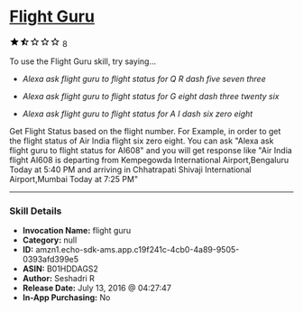 # [Flight Guru](http://alexa.amazon.com/#skills/amzn1.echo-sdk-ams.app.c19f241c-4cb0-4a89-9505-0393afd399e5)
![1.5 stars](../../images/ic_star_black_18dp_1x.png)![1.5 stars](../../images/ic_star_half_black_18dp_1x.png)![1.5 stars](../../images/ic_star_border_black_18dp_1x.png)![1.5 stars](../../images/ic_star_border_black_18dp_1x.png)![1.5 stars](../../images/ic_star_border_black_18dp_1x.png) 8

To use the Flight Guru skill, try saying...

* *Alexa ask flight guru to flight status for Q R dash five seven three*

* *Alexa ask flight guru to flight status for G eight dash three twenty six*

* *Alexa ask flight guru to flight status for A I dash six zero eight*

Get Flight Status based on the flight number. For Example, in order to get the flight status of Air India flight six zero eight. You can ask "Alexa ask flight guru to flight status for AI608" and you will get response like "Air India flight AI608 is departing from Kempegowda International Airport,Bengaluru Today at 5:40 PM and arriving in Chhatrapati Shivaji International Airport,Mumbai Today at 7:25 PM"

***

### Skill Details

* **Invocation Name:** flight guru
* **Category:** null
* **ID:** amzn1.echo-sdk-ams.app.c19f241c-4cb0-4a89-9505-0393afd399e5
* **ASIN:** B01HDDAGS2
* **Author:** Seshadri R
* **Release Date:** July 13, 2016 @ 04:27:47
* **In-App Purchasing:** No

